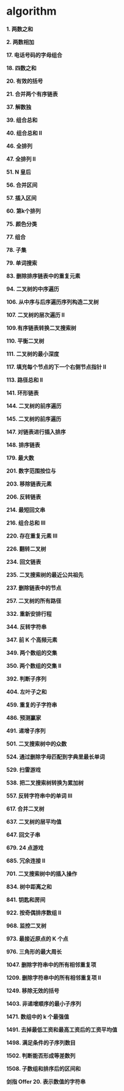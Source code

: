 # algorithm
**1. 两数之和**

**2. 两数相加**

**17. 电话号码的字母组合**

**18. 四数之和**

**20. 有效的括号**

**21. 合并两个有序链表**

**37. 解数独**

**39. 组合总和**

**40. 组合总和 II**

**46. 全排列**

**47. 全排列 II**

**51. N 皇后**

**56. 合并区间**

**57. 插入区间**

**60. 第k个排列**

**75. 颜色分类**

**77. 组合**

**78. 子集**

**79. 单词搜索**

**83. 删除排序链表中的重复元素**

**94. 二叉树的中序遍历**

**106. 从中序与后序遍历序列构造二叉树**

**107. 二叉树的层次遍历 II**

**109.有序链表转换二叉搜索树**

**110. 平衡二叉树**

**111. 二叉树的最小深度**

**117. 填充每个节点的下一个右侧节点指针 II**

**113. 路径总和 II**

**141. 环形链表**

**144. 二叉树的前序遍历**

**145. 二叉树的前序遍历**

**147. 对链表进行插入排序**

**148. 排序链表**

**179. 最大数**

**201. 数字范围按位与**

**203. 移除链表元素**

**206. 反转链表**

**214. 最短回文串**

**216. 组合总和 III**

**220. 存在重复元素 III**

**226. 翻转二叉树**

**234. 回文链表**

**235. 二叉搜索树的最近公共祖先**

**237. 删除链表中的节点**

**257. 二叉树的所有路径**

**332. 重新安排行程**

**344. 反转字符串**

**347. 前 K 个高频元素**

**349. 两个数组的交集**

**350. 两个数组的交集 II**

**392. 判断子序列**

**404. 左叶子之和**

**459. 重复的子字符串**

**486. 预测赢家**

**491. 递增子序列**

**501. 二叉搜索树中的众数**

**524. 通过删除字母匹配到字典里最长单词**

**529. 扫雷游戏**

**538. 把二叉搜索树转换为累加树**

**557. 反转字符串中的单词 III**

**617. 合并二叉树**

**637. 二叉树的层平均值**

**647. 回文子串**

**679. 24 点游戏**

**685. 冗余连接 II**

**701. 二叉搜索树中的插入操作**

**834. 树中距离之和**

**841. 钥匙和房间**

**922. 按奇偶排序数组 II**

**968. 监控二叉树**

**973. 最接近原点的 K 个点**

**976. 三角形的最大周长**

**1047. 删除字符串中的所有相邻重复项**

**1209. 删除字符串中的所有相邻重复项 II**

**1249. 移除无效的括号**

**1403. 非递增顺序的最小子序列**

**1471. 数组中的 k 个最强值**

**1491. 去掉最低工资和最高工资后的工资平均值**

**1498. 满足条件的子序列数目**

**1502. 判断能否形成等差数列**

**1508. 子数组和排序后的区间和**

**剑指 Offer 20. 表示数值的字符串**
